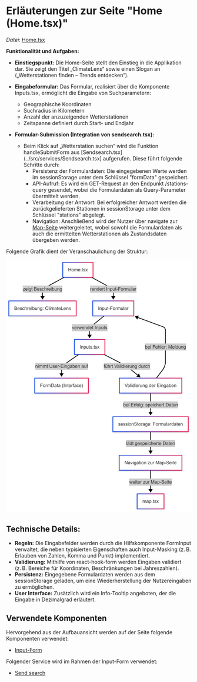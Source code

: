 # Erläuterungen zur Seite "Home (Home.tsx)"

*Datei:* [Home.tsx](../src/pages/Home.tsx)

**Funktionalität und Aufgaben:**
- **Einstiegspunkt:** Die Home-Seite stellt den Einstieg in die Applikation dar. Sie zeigt den Titel „ClimateLens“ sowie einen Slogan an („Wetterstationen finden – Trends entdecken“).
  
- **Eingabeformular:**
Das Formular, realisiert über die Komponente Inputs.tsx, ermöglicht die Eingabe von Suchparametern:
    - Geographische Koordinaten 
    - Suchradius in Kilometern
    - Anzahl der anzuzeigenden Wetterstationen
    - Zeitspanne definiert durch Start- und Endjahr
      
- **Formular-Submission (Integration von sendsearch.tsx):**
    - Beim Klick auf „Wetterstation suchen“ wird die Funktion handleSubmitForm aus [Sendsearch.tsx](../src/services/Sendsearch.tsx] aufgerufen. Diese führt folgende Schritte durch:
      - Persistenz der Formulardaten: Die eingegebenen Werte werden im sessionStorage unter dem Schlüssel "formData" gespeichert.
      - API-Aufruf: Es wird ein GET-Request an den Endpunkt /stations-query gesendet, wobei die Formulardaten als Query-Parameter übermittelt werden.
      - Verarbeitung der Antwort: Bei erfolgreicher Antwort werden die zurückgelieferten Stationen in sessionStorage unter dem Schlüssel "stations" abgelegt.
      - Navigation: Anschließend wird der Nutzer über navigate zur [Map-Seite](../src/pages/Map.tsx) weitergeleitet, wobei sowohl die Formulardaten als auch die ermittelten Wetterstationen als Zustandsdaten übergeben werden.

Folgende Grafik dient der Veranschaulichung der Struktur:

![Overview](../doc/img/Home_Page.png)

## Technische Details:

- **Regeln:** Die Eingabefelder werden durch die Hilfskomponente FormInput verwaltet, die neben typisierten Eigenschaften auch Input-Masking (z. B. Erlauben von Zahlen, Komma und Punkt) implementiert.
- **Validierung:** Mithilfe von react-hook-form werden Eingaben validiert (z. B. Bereiche für Koordinaten, Beschränkungen bei Jahreszahlen).
- **Persistenz:** Eingegebene Formulardaten werden aus dem sessionStorage geladen, um eine Wiederherstellung der Nutzereingaben zu ermöglichen.
- **User Interface:**
Zusätzlich wird ein Info-Tooltip angeboten, der die Eingabe in Dezimalgrad erläutert.


## Verwendete Komponenten
Hervorgehend aus der Aufbauansicht werden auf der Seite folgende Komponenten verwendet:

- [Input-Form](../src/components/Inputs.tsx)

Folgender Service wird im Rahmen der Input-Form verwendet: 
- [Send search](../src/services/Sendsearch.tsx)

